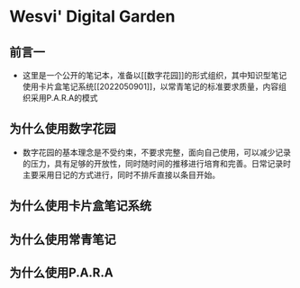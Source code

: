 # Wesvi' Digital Garden

## 前言一
- 这里是一个公开的笔记本，准备以[[数字花园]]的形式组织，其中知识型笔记使用卡片盒笔记系统[[2022050901]]，以常青笔记的标准要求质量，内容组织采用P.A.R.A的模式

## 为什么使用数字花园
- 数字花园的基本理念是不受约束，不要求完整，面向自己使用，可以减少记录的压力，具有足够的开放性，同时随时间的推移进行培育和完善。日常记录时主要采用日记的方式进行，同时不排斥直接以条目开始。

## 为什么使用卡片盒笔记系统

## 为什么使用常青笔记

## 为什么使用P.A.R.A